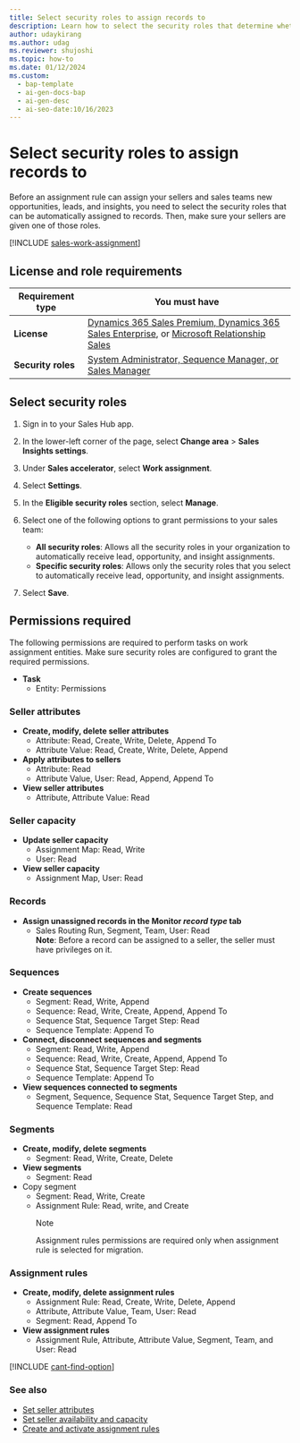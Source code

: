 ```yaml
---
title: Select security roles to assign records to
description: Learn how to select the security roles that determine whether assignment rules can automatically assign your sales team to leads, opportunities, and insights in Dynamics 365 Sales.
author: udaykirang
ms.author: udag
ms.reviewer: shujoshi
ms.topic: how-to
ms.date: 01/12/2024
ms.custom:
  - bap-template
  - ai-gen-docs-bap
  - ai-gen-desc
  - ai-seo-date:10/16/2023
---
```


# Select security roles to assign records to

Before an assignment rule can assign your sellers and sales teams new opportunities, leads, and insights, you need to select the security roles that can be automatically assigned to records. Then, make sure your sellers are given one of those roles.

[!INCLUDE [sales-work-assignment](../includes/sales-work-assignment.md)]

## License and role requirements

| Requirement type | You must have |
|-----------------------|---------|
| **License** | [Dynamics 365 Sales Premium, Dynamics 365 Sales Enterprise](https://dynamics.microsoft.com/sales/pricing/), or [Microsoft Relationship Sales](https://dynamics.microsoft.com/en-in/sales/relationship-sales/) |
| **Security roles** | [System Administrator, Sequence Manager, or Sales Manager](security-roles-for-sales.md) |

## Select security roles

1. Sign in to your Sales Hub app.

1. In the lower-left corner of the page, select **Change area** > **Sales Insights settings**.

1. Under **Sales accelerator**, select **Work assignment**.

1. Select **Settings**.

1. In the **Eligible security roles** section, select **Manage**.

1. Select one of the following options to grant permissions to your sales team:

    - **All security roles**: Allows all the security roles in your organization to automatically receive lead, opportunity, and insight assignments.
    - **Specific security roles**: Allows only the security roles that you select to automatically receive lead, opportunity, and insight assignments.

1. Select **Save**.

## Permissions required

The following permissions are required to perform tasks on work assignment entities. Make sure security roles are configured to grant the required permissions.

- **Task**  
  - Entity: Permissions

### Seller attributes

- **Create, modify, delete seller attributes**
  - Attribute: Read, Create, Write, Delete, Append To
  - Attribute Value: Read, Create, Write, Delete, Append
- **Apply attributes to sellers**
  - Attribute: Read
  - Attribute Value, User: Read, Append, Append To
- **View seller attributes**
  - Attribute, Attribute Value: Read

### Seller capacity

- **Update seller capacity**
  - Assignment Map: Read, Write
  - User: Read
- **View seller capacity**
  - Assignment Map, User: Read

### Records

- **Assign unassigned records in the **Monitor *record type*** tab**
  - Sales Routing Run, Segment, Team, User: Read  
    **Note**: Before a record can be assigned to a seller, the seller must have privileges on it.

### Sequences

- **Create sequences**
  - Segment: Read, Write, Append
  - Sequence: Read, Write, Create, Append, Append To
  - Sequence Stat, Sequence Target Step: Read
  - Sequence Template: Append To
- **Connect, disconnect sequences and segments**
  - Segment: Read, Write, Append
  - Sequence: Read, Write, Create, Append, Append To
  - Sequence Stat, Sequence Target Step: Read
  - Sequence Template: Append To
- **View sequences connected to segments**
  - Segment, Sequence, Sequence Stat, Sequence Target Step, and Sequence Template: Read

### Segments

- **Create, modify, delete segments**
  - Segment: Read, Write, Create, Delete
- **View segments**
  - Segment: Read
- Copy segment 
  - Segment: Read, Write, Create
  - Assignment Rule: Read, write, and Create
    >[!NOTE]
    >Assignment rules permissions are required only when assignment rule is selected for migration.
  
### Assignment rules

- **Create, modify, delete assignment rules**
  - Assignment Rule: Read, Create, Write, Delete, Append
  - Attribute, Attribute Value, Team, User: Read
  - Segment: Read, Append To
- **View assignment rules**
  - Assignment Rule, Attribute, Attribute Value, Segment, Team, and User: Read

[!INCLUDE [cant-find-option](../includes/cant-find-option.md)]

### See also

- [Set seller attributes](./wa-manage-seller-attributes.md)
- [Set seller availability and capacity](./wa-manage-seller-availability.md)
- [Create and activate assignment rules](wa-create-and-activate-assignment-rule.md)
